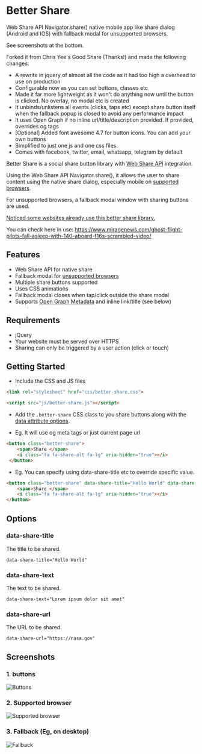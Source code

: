 # Better Share 

Web Share API Navigator.share() native mobile app like share dialog (Android and IOS) with fallback modal for unsupported browsers.

See screenshots at the bottom.

Forked it from Chris Yee's Good Share (Thanks!) and made the following changes:

- A rewrite in jquery of almost all the code as it had too high a overhead to use on production
- Configurable now as you can set buttons, classes etc
- Made it far more lightweight as it won't do anything now until the button is clicked. No overlay, no modal etc is created
- It unbinds/unlistens all events (clicks, taps etc) except share button itself when the fallback popup is closed to avoid any performance impact
- It uses Open Graph if no inline url/title/description provided. If provided, overrides og tags
- [Optional] Added font awesome 4.7 for button icons. You can add your own buttons
- Simplified to just one js and one css files. 
- Comes with facebook, twitter, email, whatsapp, telegram by default 

Better Share is a social share button library with [Web Share API](https://css-tricks.com/how-to-use-the-web-share-api/) integration.

Using the Web Share API Navigator.share(), it allows the user to share content using the native share dialog, especially mobile on [supported browsers](https://caniuse.com/#feat=web-share). 

For unsupported browsers, a fallback modal window with sharing buttons are used.

[Noticed some websites already use this better share library.](https://www.miragenews.com/ghost-flight-pilots-fall-asleep-with-140-aboard-f16s-scrambled-video/) 

You can check here in use: https://www.miragenews.com/ghost-flight-pilots-fall-asleep-with-140-aboard-f16s-scrambled-video/

## Features
- Web Share API for native share
- Fallback modal for [unsupported browsers](https://caniuse.com/#feat=web-share)
- Multiple share buttons supported
- Uses CSS animations
- Fallback modal closes when tap/click outside the share modal
- Supports [Open Graph Metadata](https://ogp.me/) and inline link/title (see below)

## Requirements
- jQuery
- Your website must be served over HTTPS
- Sharing can only be triggered by a user action (click or touch)

## Getting Started

- Include the CSS and JS files 

```html
<link rel="stylesheet" href="css/better-share.css">
```

```html
<script src="js/better-share.js"></script>
```

- Add the `.better-share` CSS class to you share buttons along with the [data attribute options](#options).

- Eg. It will use og meta tags or just current page url

```html
<button class="better-share">
    <span>Share </span>
    <i class="fa fa-share-alt fa-lg" aria-hidden="true"></i>
 </button>
```

- Eg. You can specify using data-share-title etc to override specific value.

```html
<button class="better-share" data-share-title="Hello World" data-share-url="https://nasa.gov">
    <span>Share </span>
    <i class="fa fa-share-alt fa-lg" aria-hidden="true"></i>
</button>
```

## Options

### data-share-title
The title to be shared.

``data-share-title="Hello World"``

### data-share-text
The text to be shared.

``data-share-text="Lorem ipsum dolor sit amet"``

### data-share-url
The URL to be shared.

``data-share-url="https://nasa.gov"``

## Screenshots

### 1. buttons
![Buttons](https://raw.github.com/selay/better-share/master/screenshots/1.jpg)

### 2. Supported browser
![Supported browser](https://raw.github.com/selay/better-share/master/screenshots/3.png)

### 3. Fallback (Eg, on desktop)
![Fallback](https://raw.github.com/selay/better-share/master/screenshots/2.jpg)

